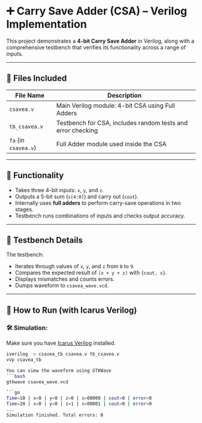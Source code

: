 # ➕ Carry Save Adder (CSA) – Verilog Implementation

This project demonstrates a **4-bit Carry Save Adder** in Verilog, along with a comprehensive testbench that verifies its functionality across a range of inputs.

---

## 📁 Files Included

| File Name       | Description                                |
|------------------|--------------------------------------------|
| `csavea.v`       | Main Verilog module: 4-bit CSA using Full Adders |
| `tb_csavea.v`    | Testbench for CSA, includes random tests and error checking |
| `fa` (in `csavea.v`) | Full Adder module used inside the CSA |

---

## 🧠 Functionality

- Takes three 4-bit inputs: `x`, `y`, and `z`.
- Outputs a 5-bit sum (`s[4:0]`) and carry out (`cout`).
- Internally uses **full adders** to perform carry-save operations in two stages.
- Testbench runs combinations of inputs and checks output accuracy.

---

## 🧪 Testbench Details

The testbench:
- Iterates through values of `x`, `y`, and `z` from `0` to `9`.
- Compares the expected result of `(x + y + z)` with `{cout, s}`.
- Displays mismatches and counts errors.
- Dumps waveform to `csavea_wave.vcd`.

---

## 🚀 How to Run (with Icarus Verilog)

### 🛠️ Simulation:

Make sure you have [Icarus Verilog](http://iverilog.icarus.com/) installed.

```bash
iverilog -o csavea_tb csavea.v tb_csavea.v
vvp csavea_tb

You can view the waveform using GTKWave
```bash
gtkwave csavea_wave.vcd

```go
Time=10 | x=0 | y=0 | z=0 | s=00000 | cout=0 | error=0
Time=20 | x=0 | y=0 | z=1 | s=00001 | cout=0 | error=0
...
Simulation finished. Total errors: 0
